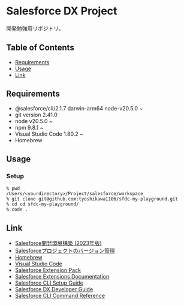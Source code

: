 # Salesforce DX Project

開発勉強用リポジトリ。

## Table of Contents
- [Requirements](#requirements)
- [Usage](#usage)
- [Link](#link)

## Requirements
- @salesforce/cli/2.1.7 darwin-arm64 node-v20.5.0 ~
- git version 2.41.0
- node v20.5.0 ~
- npm 9.8.1 ~
- Visual Studio Code 1.80.2 ~
- Homebrew

## Usage
### Setup
```
% pwd
/Users/<yourdirectory>/Project/salesforce/workspace
% git clone git@github.com:tyoshikawa1106/sfdc-my-playground.git
% cd cd sfdc-my-playground/
% code .
```

## Link
- [Salesforce開発環境構築 (2023年版)](https://speakerdeck.com/tyoshikawa1106/salesforcekai-fa-huan-jing-gou-zhu-2023nian-ban)
- [Salesforceプロジェクトのバージョン管理](https://speakerdeck.com/tyoshikawa1106/salesforcepuroziekutonobaziyonguan-li)
- [Homebrew](https://brew.sh/index_ja)
- [Visual Studio Code](https://code.visualstudio.com)
- [Salesforce Extension Pack](https://marketplace.visualstudio.com/items?itemName=salesforce.salesforcedx-vscode)
- [Salesforce Extensions Documentation](https://developer.salesforce.com/tools/vscode/)
- [Salesforce CLI Setup Guide](https://developer.salesforce.com/docs/atlas.en-us.sfdx_setup.meta/sfdx_setup/sfdx_setup_intro.htm)
- [Salesforce DX Developer Guide](https://developer.salesforce.com/docs/atlas.en-us.sfdx_dev.meta/sfdx_dev/sfdx_dev_intro.htm)
- [Salesforce CLI Command Reference](https://developer.salesforce.com/docs/atlas.en-us.sfdx_cli_reference.meta/sfdx_cli_reference/cli_reference.htm)